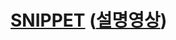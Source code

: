 # [SNIPPET](https://code.visualstudio.com/docs/editor/userdefinedsnippets) ([설명영상](https://youtu.be/umeqCopb96w))
